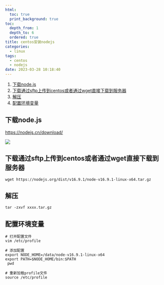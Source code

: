 ```yaml
---
html:
  toc: true
  print_background: true
toc:
  depth_from: 1
  depth_to: 6
  ordered: true
title: centos安装nodejs
categories:
  - linux
tags:
  - centos
  - nodejs
date: 2023-03-28 10:18:40
---
```

<!-- @import "[TOC]" {cmd="toc" depthFrom=1 depthTo=6 orderedList=true} -->
<!-- code_chunk_output -->

1. [下载node.js](#下载nodejs)
2. [下载通过sftp上传到centos或者通过wget直接下载到服务器](#下载通过sftp上传到centos或者通过wget直接下载到服务器)
3. [解压](#解压)
4. [配置环境变量](#配置环境变量)

<!-- /code_chunk_output -->
## 下载node.js
https://nodejs.cn/download/

![](/img/20230328101928.png)

## 下载通过sftp上传到centos或者通过wget直接下载到服务器
```
wget https://nodejs.org/dist/v16.9.1/node-v16.9.1-linux-x64.tar.gz
```
## 解压
```
tar -zxvf xxxx.tar.gz
```
## 配置环境变量

```
# 打开配置文件
vim /etc/profile
 
# 添加配置
export NODE_HOME=/data/node-v16.9.1-linux-x64
export PATH=$NODE_HOME/bin:$PATH
 pwd
 
# 重新加载profile文件
source /etc/profile
```
